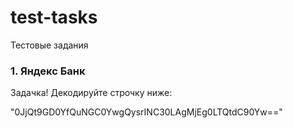 # test-tasks
Тестовые задания

### 1. Яндекс Банк
Задачка! Декодируйте строчку ниже:

"0JjQt9GD0YfQuNGC0YwgQysrINC30LAgMjEg0LTQtdC90Yw=="

